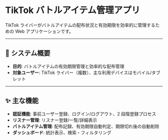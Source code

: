 # TikTok バトルアイテム管理アプリ

TikTok ライバーがバトルアイテムの配布状況と有効期限を効率的に管理するための Web アプリケーションです。

---

## 🚀 システム概要

- **目的**: バトルアイテムの有効期限管理と効率的な配布管理
- **対象ユーザー**: TikTok ライバー（複数）、主な利用デバイスはモバイル/タブレット

---

## ✨ 主な機能

- **認証機能**: 事前ユーザー登録、ログイン/ログアウト、2 段階登録プロセス
- **リスナー管理**: リスナー登録/一覧/詳細表示
- **バトルアイテム管理**: 配布記録、有効期限自動判定、期限切れ後の自動削除
- **ダッシュボード**: 統計表示、検索・フィルタリング
